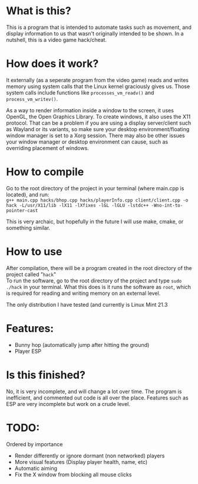 # What is this?
This is a program that is intended to automate tasks such as movement, and display information to us that wasn't originally intended to be shown. In a nutshell, this is a video game hack/cheat.

# How does it work?
It externally (as a seperate program from the video game) reads and writes memory using system calls that the Linux kernel graciously gives us. Those system calls include functions like `processes_vm_readv()` and `process_vm_writev()`. 
  
As a way to render information inside a window to the screen, it uses OpenGL, the Open Graphics Library. To create windows, it also uses the X11 protocol. That can be a problem if you are using a display server/client such as Wayland or its variants, so make sure your desktop environment/floating window manager is set to a Xorg session. There may also be other issues your window manager or desktop environment can cause, such as overriding placement of windows.

# How to compile
Go to the root directory of the project in your terminal (where main.cpp is located), and run:  
`g++ main.cpp hacks/bhop.cpp hacks/playerInfo.cpp client/client.cpp -o hack -L/usr/X11/lib -lX11 -lXfixes -lGL -lGLU -lstdc++ -Wno-int-to-pointer-cast`  
  
This is very archaic, but hopefully in the future I will use make, cmake, or something similar.

# How to use
After compilation, there will be a program created in the root directory of the project called "`hack`"  
To run the software, go to the root directory of the project and type `sudo ./hack` in your terminal. What this does is it runs the software as `root`, which is required for reading and writing memory on an external level.  

The only distribution I have tested (and currently is Linux Mint 21.3

# Features:
- Bunny hop (automatically jump after hitting the ground)  
- Player ESP

# Is this finished?
No, it is very incomplete, and will change a lot over time. The program is inefficient, and commented out code is all over the place. Features such as ESP are very incomplete but work on a crude level.

# TODO:
Ordered by importance  
- Render differently or ignore dormant (non networked) players  
- More visual features (Display player health, name, etc)  
- Automatic aiming  
- Fix the X window from blocking all mouse clicks  
